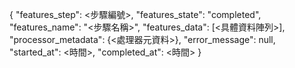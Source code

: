 

{
  "features_step": <步驟編號>,
  "features_state": "completed",
  "features_name": "<步驟名稱>",
  "features_data": [<具體資料陣列>],
  "processor_metadata": {<處理器元資料>},
  "error_message": null,
  "started_at": <時間>,
  "completed_at": <時間>
}